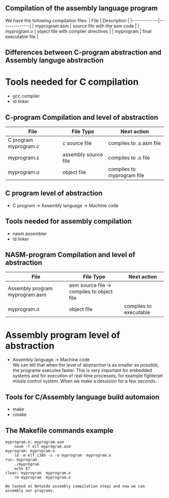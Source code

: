 ## Compilation of the assembly language program
We have the following compilation files: 
| File    | Description |
|-------------|--------------|
| myprogram.asm | source file with the asm code  |
| myprogram.o | object file with compiler directives | 
| myprogram | final executable file  |
## Differences between C-program abstraction and Assembly languge abstraction  
# Tools needed for C compilation  
- gcc compiler
- ld linker   
## C-program Compilation and level of abstraction
| File    |  File  Type | Next  action |
|-------------|--------------|--------------|    
|  C program myprogram.c | c source file | compiles to .s asm file  |
|  myprogram.s | assembly source file    | compiles to .o file  |
|  myprogram.o | object file             | compiles to myprogram file  |
## C program level of abstraction
- C program -> Assembly language -> Machine code  
## Tools needed for assembly compilation  
- nasm assembler
- ld linker  
## NASM-program Compilation and level of abstraction 
| File    |  File  Type | Next  action |
|-------------|--------------|--------------|   
| Assembly program myprogram.asm | asm  source file -> compiles to object file |
| myprogram.o | object file    | compiles to executable |
# Assembly program level of abstraction
- Assembly language -> Machine code  
We can tell that when the level of abstraction is as smaller as possible, the programe executes faster. This is very important for embedded systems and for execution of  real-time processes, for example fighterjet missle control system. When we make a dessision for  a few seconds.
## Tools for C/Assembly language build automaion
- make 
- cmake
## The Makefile commands example
```make
myprogram.o: myprogram.asm  
	nasm -f elf myprogram.asm  
myprogram: myprogram.o  
	ld -m elf_i386 -s -o myprogram  myprogram.o  
run: myprogram  
	./myprogram  
	echo $?  
clean: myprogram  myprogram.o  
	rm myprogram  myprogram.o  

We looked at Netwide assembly compilation steps and now we can assembly our programs.  


